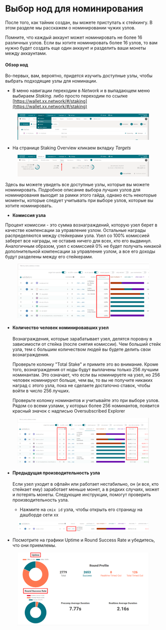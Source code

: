 # Выбор нод для номинирования

После того, как тайник создан, вы можете приступать к стейкингу. В этом разделе мы расскажем о номинировании чужих узлов.

Помните, что каждый аккаунт может номинировать не более 16 различных узлов. Если вы хотите номинировать более 16 узлов, то вам нужно будет создать еще один аккаунт и разделить ваши монеты между аккаунтами.

#### Обзор нод

Во-первых, вам, вероятно, придется изучить доступные узлы, чтобы выбрать подходящие узлы для номинации.

* В меню навигации переходим в _Network_ и в выпадающем меню выбираем _Staking_. либо просто переходим по ссылке [https://wallet.xx.network/#/staking](https://wallet.xx.network/#/staking)

<figure><img src="../.gitbook/assets/image (1).png" alt=""><figcaption></figcaption></figure>

* На странице Staking Overview кликаем вкладку _Targets_

<figure><img src="../.gitbook/assets/image (6).png" alt=""><figcaption></figcaption></figure>

Здесь вы можете увидеть все доступные узлы, которые вы можете номинировать. Подробное описание выбора лучших узлов для номинирования выходит за рамки этого гайда, однако есть некоторые моменты, которые следует учитывать при выборе узлов, которые вы хотите номинировать.

* **Комиссия узла**

Процент комиссии - это сумма вознаграждений, которую узел берет в качестве компенсации за управление узлом. Остальные награды распределяются между стейкерами узла. Узел со 100% комиссией заберет все награды, не оставив ничего для всех, кто его выдвинул. Аналогичным образом, узел с комиссией 0% не будет получать никакой дополнительной компенсации за управление узлом, а все его доходы будут разделены между его стейкерами.

<figure><img src="../.gitbook/assets/image (2).png" alt=""><figcaption></figcaption></figure>

*   #### Количество человек номинировавших узел

    Вознаграждения, которые зарабатывает узел, делятся поровну в зависимости от стейка (после снятия комиссии). Чем больший стейк узла, тем с большим количеством людей вы будете делить свои вознаграждения.&#x20;

    Проверьте колонку "Total Stake" и примите это во внимание. Кроме того, вознаграждения от ноды будут выплачены только 256 лучшим номинантам. Это означает, что если вы номинируете на узел, но 256 человек номинируют больше, чем вы, то вы не получите никаких наград с этого узла, пока не сделаете достаточно ставок, чтобы войти в число 256 лучших.&#x20;

    Проверьте колонку номинантов и учитывайте это при выборе узлов. Рядом со всеми узлами, у которых более 256 номинантов, появится красный значок с надписью Oversubscribed Explorer

<figure><img src="../.gitbook/assets/image.png" alt=""><figcaption></figcaption></figure>

*   #### Предыдущая производительность узла

    Если узел уходит в офлайн или работает нестабильно, он (и все, кто стейкает ему) заработает меньше монет, а в редких случаях, может и потерять монеты. Следующие инструкции, помогут проверить производительность узла.

    * Нажмите на `cmix id`  узла, чтобы открыть его страницу на дашборде сети xx

<figure><img src="../.gitbook/assets/image (5).png" alt=""><figcaption></figcaption></figure>

* Посмотрите на графики Uptime и Round Success Rate и убедитесь, что они приемлемы.

<figure><img src="../.gitbook/assets/image (7).png" alt=""><figcaption></figcaption></figure>
